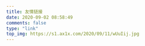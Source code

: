 ```yaml
---
title: 友情链接
date: 2020-09-02 08:58:49
comments: false
type: "link"
top_img: https://s1.ax1x.com/2020/09/11/wUuIij.jpg
---
```

